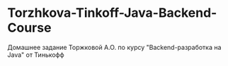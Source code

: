 # Torzhkova-Tinkoff-Java-Backend-Course
Домашнее задание Торжковой А.О. по курсу "Backend-разработка на Java" от Тинькофф
